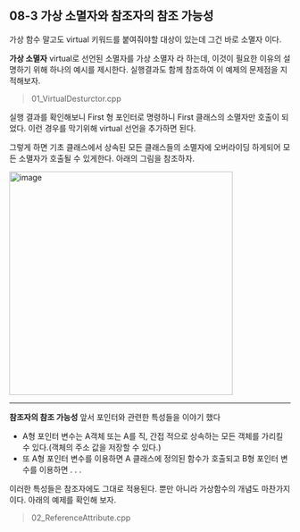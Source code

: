 08-3 가상 소멸자와 참조자의 참조 가능성
---

가상 함수 말고도 virtual 키워드를 붙여줘야할 대상이 있는데 그건 바로 소멸자 이다.

**가상 소멸자**
virtual로 선언된 소멸자를 가상 소멸자 라 하는데, 이것이 필요한 이유의 설명하기 위해 하나의 예시를 제시한다. 실행결과도 함께 참조하여 이 예제의 문제점을 지적해보자.
> 01_VirtualDesturctor.cpp

실행 결과를 확인해보니 First 형 포인터로 명령하니 First 클래스의 소멸자만 호출이 되었다. 이런 경우를 막기위해 virtual 선언을 추가하면 된다.

그렇게 하면 기초 클래스에서 상속된 모든 클래스들의 소멸자에 오버라이딩 하게되어 모든 소멸자가 호출될 수 있게한다. 아래의 그림을 참조하자.

<img width="400" alt="image" src="https://user-images.githubusercontent.com/52594760/103651329-c4357280-4fa4-11eb-87b5-0959e09a1524.png">

---
**참조자의 참조 가능성**
앞서 포인터와 관련한 특성들을 이야기 했다
* A형 포인터 변수는 A객체 또는 A를 직, 간접 적으로 상속하는 모든 객체를 가리킬 수 있다.(객체의 주소 값을 저장할 수 있다.)
* 또 A형 포인터 변수를 이용하면 A 클래스에 정의된 함수가 호출되고 B형 포인터 변수를 이용하면 . . . 

이러한 특성들은 참조자에도 그대로 적용된다. 뿐만 아니라 가상함수의 개념도 마찬가지이다. 아래의 예제를 확인해 보자.
> 02_ReferenceAttribute.cpp

